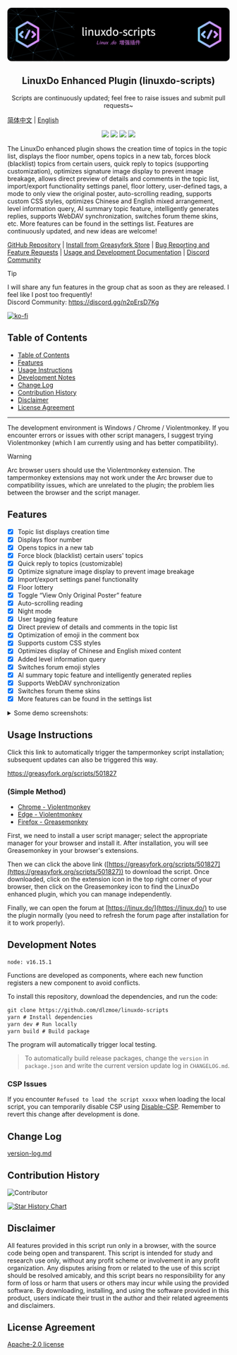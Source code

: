 <p align="center"><img src="./github-header-image.png"></p>
<h2 align="center">LinuxDo Enhanced Plugin (linuxdo-scripts)</h2>
<p align="center">Scripts are continuously updated; feel free to raise issues and submit pull requests~</p>

[简体中文](https://github.com/dlzmoe/linuxdo-scripts/blob/main/README.md) | [English](https://github.com/dlzmoe/linuxdo-scripts/blob/main/README_EN.md)

<p align="center">
<img src="https://img.shields.io/github/v/release/dlzmoe/linuxdo-scripts?label=linuxdo%20%E5%A2%9E%E5%BC%BA%E6%8F%92%E4%BB%B6&labelColor=%235D5D5D&color=%23E97435">
<img src="https://img.shields.io/github/last-commit/dlzmoe/linuxdo-scripts">
<img src="https://img.shields.io/github/stars/dlzmoe%2Flinuxdo-scripts?style=flat">
<img src="https://img.shields.io/github/license/dlzmoe/linuxdo-scripts">
</p>

The LinuxDo enhanced plugin shows the creation time of topics in the topic list, displays the floor number, opens topics in a new tab, forces block (blacklist) topics from certain users, quick reply to topics (supporting customization), optimizes signature image display to prevent image breakage, allows direct preview of details and comments in the topic list, import/export functionality settings panel, floor lottery, user-defined tags, a mode to only view the original poster, auto-scrolling reading, supports custom CSS styles, optimizes Chinese and English mixed arrangement, level information query, AI summary topic feature, intelligently generates replies, supports WebDAV synchronization, switches forum theme skins, etc. More features can be found in the settings list. Features are continuously updated, and new ideas are welcome!

[GitHub Repository](https://github.com/dlzmoe/linuxdo-scripts) |
[Install from Greasyfork Store](https://greasyfork.org/scripts/501827) |
[Bug Reporting and Feature Requests](https://github.com/dlzmoe/linuxdo-scripts/issues/new/choose) |
[Usage and Development Documentation](https://linuxdo-scripts-docs.netlify.app/) |
[Discord Community](https://discord.gg/n2pErsD7Kg)

> [!TIP] 
> I will share any fun features in the group chat as soon as they are released. I feel like I post too frequently!  
> Discord Community: https://discord.gg/n2pErsD7Kg  

[![ko-fi](https://ko-fi.com/img/githubbutton_sm.svg)](https://ko-fi.com/anghunk)

## Table of Contents
  - [Table of Contents](#table-of-contents)
  - [Features](#features)
  - [Usage Instructions](#usage-instructions)
  - [Development Notes](#development-notes)
  - [Change Log](#change-log)
  - [Contribution History](#contribution-history)
  - [Disclaimer](#disclaimer)
  - [License Agreement](#license-agreement)

---

The development environment is Windows / Chrome / Violentmonkey. If you encounter errors or issues with other script managers, I suggest trying Violentmonkey (which I am currently using and has better compatibility).

> [!WARNING]  
> Arc browser users should use the Violentmonkey extension. The tampermonkey extensions may not work under the Arc browser due to compatibility issues, which are unrelated to the plugin; the problem lies between the browser and the script manager.

## Features

- [x] Topic list displays creation time
- [x] Displays floor number
- [x] Opens topics in a new tab
- [x] Force block (blacklist) certain users' topics
- [x] Quick reply to topics (customizable)
- [x] Optimize signature image display to prevent image breakage
- [x] Import/export settings panel functionality
- [x] Floor lottery
- [x] Toggle “View Only Original Poster” feature
- [x] Auto-scrolling reading
- [x] Night mode
- [x] User tagging feature
- [x] Direct preview of details and comments in the topic list
- [x] Optimization of emoji in the comment box
- [x] Supports custom CSS styles
- [x] Optimizes display of Chinese and English mixed content
- [x] Added level information query
- [x] Switches forum emoji styles
- [x] AI summary topic feature and intelligently generated replies
- [x] Supports WebDAV synchronization
- [x] Switches forum theme skins
- [x] More features can be found in the settings list

<details>
<summary>Some demo screenshots:</summary>

| ![image](https://github.com/user-attachments/assets/f3fb854f-e6fd-4da4-9a9c-377b6537fab7) | ![image](https://github.com/user-attachments/assets/3b2a9e63-3939-4dbc-a00f-c713ca2c7f33) |
| ----------------------------------------------------------------------------------------- | ----------------------------------------------------------------------------------------- |
| ![image](https://github.com/user-attachments/assets/2c67ab9f-2359-4ab5-b0dd-0f257560b98b) | ![image](https://github.com/user-attachments/assets/ed4f925c-e26c-43ce-a886-fa764ac341b5) |
| ![image](https://github.com/user-attachments/assets/c6ba9abb-43aa-40ce-a4a1-b9cdae229a2d) | ![image](https://github.com/user-attachments/assets/399c1645-36e1-4fe2-a671-ae40685e87ca) |

</details>


## Usage Instructions

Click this link to automatically trigger the tampermonkey script installation; subsequent updates can also be triggered this way.

https://greasyfork.org/scripts/501827


### (Simple Method)

- [Chrome - Violentmonkey](https://chromewebstore.google.com/detail/jinjaccalgkegednnccohejagnlnfdag)
- [Edge - Violentmonkey](https://microsoftedge.microsoft.com/addons/detail/violentmonkey/eeagobfjdenkkddmbclomhiblgggliao)
- [Firefox - Greasemonkey](https://addons.mozilla.org/zh-CN/firefox/addon/greasemonkey/)

First, we need to install a user script manager; select the appropriate manager for your browser and install it. After installation, you will see Greasemonkey in your browser's extensions.

Then we can click the above link ([https://greasyfork.org/scripts/501827](https://greasyfork.org/scripts/501827)) to download the script. Once downloaded, click on the extension icon in the top right corner of your browser, then click on the Greasemonkey icon to find the LinuxDo enhanced plugin, which you can manage independently.

Finally, we can open the forum at [https://linux.do/](https://linux.do/) to use the plugin normally (you need to refresh the forum page after installation for it to work properly).


## Development Notes

```
node: v16.15.1
```

Functions are developed as components, where each new function registers a new component to avoid conflicts.

To install this repository, download the dependencies, and run the code:

```shell
git clone https://github.com/dlzmoe/linuxdo-scripts
yarn # Install dependencies
yarn dev # Run locally
yarn build # Build package
```

The program will automatically trigger local testing.

> To automatically build release packages, change the `version` in `package.json` and write the current version update log in `CHANGELOG.md`.

### CSP Issues

If you encounter `Refused to load the script xxxxx` when loading the local script, you can temporarily disable CSP using [Disable-CSP](https://github.com/lisonge/Disable-CSP). Remember to revert this change after development is done.


## Change Log

[version-log.md](https://github.com/dlzmoe/linuxdo-scripts/blob/main/version-log.md)


## Contribution History

![Contributor](https://contrib.rocks/image?repo=dlzmoe/linuxdo-scripts)

[![Star History Chart](https://api.star-history.com/svg?repos=dlzmoe/linuxdo-scripts&type=Date)](https://star-history.com/#dlzmoe/linuxdo-scripts&Date)


## Disclaimer

All features provided in this script run only in a browser, with the source code being open and transparent. This script is intended for study and research use only, without any profit scheme or involvement in any profit organization. Any disputes arising from or related to the use of this script should be resolved amicably, and this script bears no responsibility for any form of loss or harm that users or others may incur while using the provided software. By downloading, installing, and using the software provided in this product, users indicate their trust in the author and their related agreements and disclaimers.


## License Agreement

[Apache-2.0 license](https://github.com/dlzmoe/linuxdo-scripts/blob/main/LICENSE)

